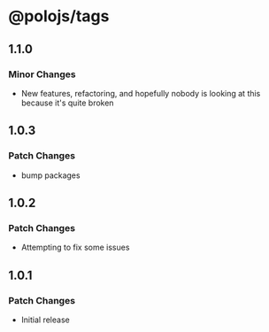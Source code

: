 # @polojs/tags

## 1.1.0

### Minor Changes

- New features, refactoring, and hopefully nobody is looking at this because it's quite broken

## 1.0.3

### Patch Changes

- bump packages

## 1.0.2

### Patch Changes

- Attempting to fix some issues

## 1.0.1

### Patch Changes

- Initial release
